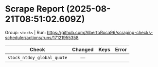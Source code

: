 # Scrape Report (2025-08-21T08:51:02.609Z)

Group: `stocks`  |  Run: https://github.com/AlbertoRoca96/scraping-checks-scheduler/actions/runs/17121955358

| Check | Changed | Keys | Error |
|---|:---:|:--|:--|
| `stock_ntdoy_global_quote` | — |  |  |
